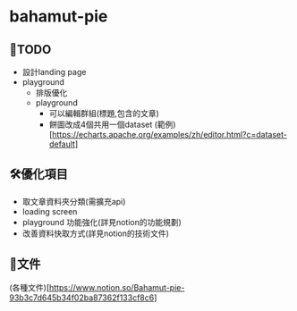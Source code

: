 # bahamut-pie

## 📝TODO
- 設計landing page
- playground 
  - 排版優化
  - playground
    - 可以編輯群組(標題,包含的文章)
    - 餅圖改成4個共用一個dataset (範例)[https://echarts.apache.org/examples/zh/editor.html?c=dataset-default]

## 🛠優化項目
- 取文章資料夾分類(需擴充api)
- loading screen
- playground 功能強化(詳見notion的功能規劃)
- 改善資料快取方式(詳見notion的技術文件)

## 📔文件
(各種文件)[https://www.notion.so/Bahamut-pie-93b3c7d645b34f02ba87362f133cf8c6]
